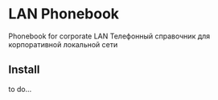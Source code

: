 # LAN Phonebook
Phonebook for corporate LAN
Телефонный справочник для корпоративной локальной сети

## Install

to do...
